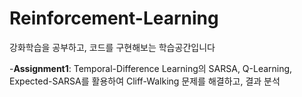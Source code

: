 # Reinforcement-Learning
강화학습을 공부하고, 코드를 구현해보는 학습공간입니다

-**Assignment1**: Temporal-Difference Learning의 SARSA, Q-Learning, Expected-SARSA를 활용하여 Cliff-Walking 문제를 해결하고, 결과 분석
